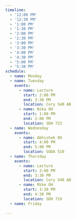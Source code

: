 ```yaml
---
timeline:
  - '12:00 PM'
  - '12:30 PM'
  - '1:00 PM'
  - '1:30 PM'
  - '2:00 PM'
  - '2:30 PM'
  - '3:00 PM'
  - '3:30 PM'
  - '4:00 PM'
  - '4:30 PM'
  - '5:00 PM'
  - '5:30 PM'
schedule:
  - name: Monday
  - name: Tuesday
    events:
      - name: Lecture
        start: 2:00 PM
        end: 3:30 PM
        location: Cory 540 AB
      - name: Nika OH
        start: 1:00 PM
        end: 2:00 PM
        location: SDH 723
  - name: Wednesday
    events:
      - name: Abhishek OH
        start: 4:00 PM
        end: 5:00 PM
        location: SODA 510
  - name: Thursday
    events:
      - name: Lecture
        start: 2:00 PM
        end: 3:30 PM
        location: Cory 540 AB
      - name: Mike OH
        start: 3:30 PM
        end: 4:30 PM
        location: SDH 719
  - name: Friday
        
---
```

